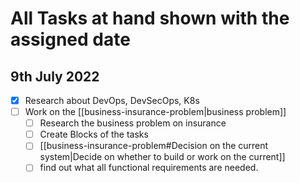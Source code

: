 # All Tasks at hand shown with the assigned date

## 9th July 2022

* [X] Research about DevOps, DevSecOps, K8s
* [ ] Work on the [[business-insurance-problem|business problem]]
  * [ ] Research the business problem on insurance
  * [ ] Create Blocks of the tasks
  * [ ] [[business-insurance-problem#Decision on the current system|Decide on whether to build or work on the current]]
  * [ ] find out what all functional requirements are needed.
